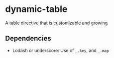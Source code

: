 # dynamic-table
A table directive that is customizable and growing
## Dependencies
- Lodash or underscore: Use of `_.key`, and `_.map`
